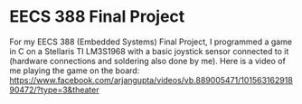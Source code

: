 # EECS 388 Final Project
For my EECS 388 (Embedded Systems) Final Project, I programmed a game in C on a Stellaris TI LM3S1968 with a basic joystick sensor connected to it (hardware connections and soldering also done by me). Here is a video of me playing the game on the board: https://www.facebook.com/arjangupta/videos/vb.889005471/10156316291890472/?type=3&theater
